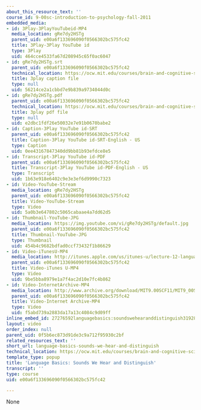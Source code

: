 ```yaml
---
about_this_resource_text: ''
course_id: 9-00sc-introduction-to-psychology-fall-2011
embedded_media:
- id: 3Play-3PlayYouTubeid-MP4
  media_location: gRe7dy2HSTg
  parent_uid: e00a6f133696090f0566302bc575fc42
  title: 3Play-3Play YouTube id
  type: 3Play
  uid: 464cce4533fa67d208945c65f0ac6047
- id: gRe7dy2HSTg.srt
  parent_uid: e00a6f133696090f0566302bc575fc42
  technical_location: https://ocw.mit.edu/courses/brain-and-cognitive-sciences/9-00sc-introduction-to-psychology-fall-2011/language-1/language-basics-sounds-we-hear-and-distinguish/gRe7dy2HSTg.srt
  title: 3play caption file
  type: null
  uid: 56214ce2a1cbbd7e9b839a9734044d0c
- id: gRe7dy2HSTg.pdf
  parent_uid: e00a6f133696090f0566302bc575fc42
  technical_location: https://ocw.mit.edu/courses/brain-and-cognitive-sciences/9-00sc-introduction-to-psychology-fall-2011/language-1/language-basics-sounds-we-hear-and-distinguish/gRe7dy2HSTg.pdf
  title: 3play pdf file
  type: null
  uid: e2dbc1fdf26e50032e7e91b0670babe2
- id: Caption-3Play YouTube id-SRT
  parent_uid: e00a6f133696090f0566302bc575fc42
  title: Caption-3Play YouTube id-SRT-English - US
  type: Caption
  uid: 0ee43167847340dd9bb81b93efdce8e5
- id: Transcript-3Play YouTube id-PDF
  parent_uid: e00a6f133696090f0566302bc575fc42
  title: Transcript-3Play YouTube id-PDF-English - US
  type: Transcript
  uid: 1b63e918e6402c9e3e3ef6d9990c7323
- id: Video-YouTube-Stream
  media_location: gRe7dy2HSTg
  parent_uid: e00a6f133696090f0566302bc575fc42
  title: Video-YouTube-Stream
  type: Video
  uid: 5a0b3e647802c5065cabaae4a7dd62d5
- id: Thumbnail-YouTube-JPG
  media_location: https://img.youtube.com/vi/gRe7dy2HSTg/default.jpg
  parent_uid: e00a6f133696090f0566302bc575fc42
  title: Thumbnail-YouTube-JPG
  type: Thumbnail
  uid: 454b4c9682bdfad0ccf73432f1b86629
- id: Video-iTunesU-MP4
  media_location: http://itunes.apple.com/us/itunes-u/lecture-12-language/id501335817?i=111090557
  parent_uid: e00a6f133696090f0566302bc575fc42
  title: Video-iTunes U-MP4
  type: Video
  uid: 9be5bba8979e1a7f4ac2d10e7fc4b862
- id: Video-InternetArchive-MP4
  media_location: http://www.archive.org/download/MIT9.00SCF11/MIT9_00SCF11_lec12_300k.mp4
  parent_uid: e00a6f133696090f0566302bc575fc42
  title: Video-Internet Archive-MP4
  type: Video
  uid: f5abd739a2883da17a13c4084c9d09ff
inline_embed_id: 27276592languagebasics:soundswehearanddistinguish31928944
layout: video
order_index: null
parent_uid: 0f5b6ec873d91de3c9a712f95930c2bf
related_resources_text: ''
short_url: language-basics-sounds-we-hear-and-distinguish
technical_location: https://ocw.mit.edu/courses/brain-and-cognitive-sciences/9-00sc-introduction-to-psychology-fall-2011/language-1/language-basics-sounds-we-hear-and-distinguish
template_type: popup
title: 'Language Basics: Sounds We Hear and Distinguish'
transcript: ''
type: course
uid: e00a6f133696090f0566302bc575fc42

---
```

None